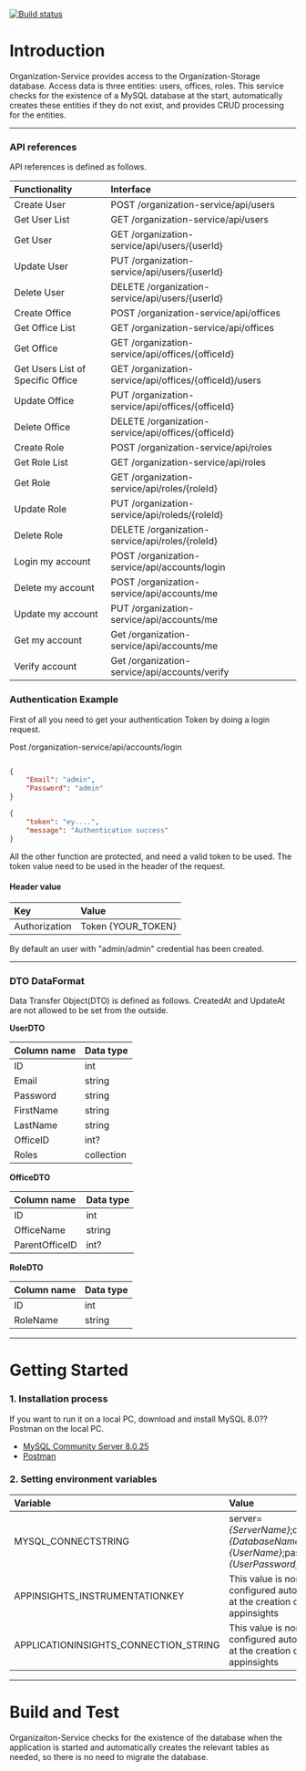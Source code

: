 [![Build status](https://dev.azure.com/NEE-devops/Timeline/_apis/build/status/Build%20Organization-Service)](https://dev.azure.com/NEE-devops/Timeline/_build/latest?definitionId=13)
# Introduction 
Organization-Service provides access to the Organization-Storage database. Access data is three entities: users, offices, roles.
This service checks for the existence of a MySQL database at the start, automatically creates these entities if they do not exist, and provides CRUD processing for the entities.

***
### API references
API references is defined as follows.


|Functionality|Interface|
|:--|:--|
|Create User|POST /organization-service/api/users|
|Get User List|GET /organization-service/api/users|
|Get User|GET /organization-service/api/users/{userId}|
|Update User|PUT /organization-service/api/users/{userId}|
|Delete User|DELETE /organization-service/api/users/{userId}|
|Create Office|POST /organization-service/api/offices|
|Get Office List|GET /organization-service/api/offices|
|Get Office|GET /organization-service/api/offices/{officeId}|
|Get Users List of Specific Office|GET /organization-service/api/offices/{officeId}/users|
|Update Office|PUT /organization-service/api/offices/{officeId}|
|Delete Office|DELETE /organization-service/api/offices/{officeId}|
|Create Role|POST /organization-service/api/roles|
|Get Role List|GET /organization-service/api/roles|
|Get Role|GET /organization-service/api/roles/{roleId}|
|Update Role|PUT /organization-service/api/roleds/{roleId}|
|Delete Role|DELETE /organization-service/api/roles/{roleId}|
|Login my account|POST /organization-service/api/accounts/login|
|Delete my account|POST /organization-service/api/accounts/me|
|Update my account|PUT /organization-service/api/accounts/me|
|Get my account|Get /organization-service/api/accounts/me|
|Verify account |Get /organization-service/api/accounts/verify|

### Authentication Example
First of all you need to get your authentication Token by doing a login request.

Post /organization-service/api/accounts/login
```JSON

{
    "Email": "admin",
    "Password": "admin"
}

{
    "token": "ey....",
    "message": "Authentication success"
}
```

All the other function are protected, and need a valid token to be used. The token value need to be used in the header of the request.
#### Header value
|Key|Value|
|:--|:--|
|Authorization|Token {YOUR_TOKEN}|

By default an user with "admin/admin" credential has been created.

***
### DTO DataFormat
Data Transfer Object(DTO) is defined as follows. CreatedAt and UpdateAt are not allowed to be set from the outside.

**UserDTO**

|Column name|Data type|
|:--|:--|
|ID|int|
|Email|string|
|Password|string|
|FirstName|string|
|LastName|string|
|OfficeID|int?|
|Roles|collection|

**OfficeDTO**

|Column name|Data type|
|:--|:--|
|ID|int|
|OfficeName|string|
|ParentOfficeID|int?|

**RoleDTO**

|Column name|Data type|
|:--|:--|
|ID|int|
|RoleName|string|

***

# Getting Started

### 1. Installation process
If you want to run it on a local PC, download and install MySQL 8.0??Postman on the local PC.

- [MySQL Community Server 8.0.25](https://dev.mysql.com/downloads/mysql/)
- [Postman](https://www.postman.com/downloads/)


### 2. Setting environment variables

|Variable|Value|
|:--|:--|
|MYSQL_CONNECTSTRING|server=*{ServerName}*;database=*{DatabaseName}*;user=*{UserName}*;password=*{UserPassword}*|
|APPINSIGHTS_INSTRUMENTATIONKEY|This value is normally configured automatically at the creation of the appinsights|
|APPLICATIONINSIGHTS_CONNECTION_STRING|This value is normally configured automatically at the creation of the appinsights|

***

# Build and Test
Organizaiton-Service checks for the existence of the database when the application is started and automatically creates the relevant tables as needed, so there is no need to migrate the database.